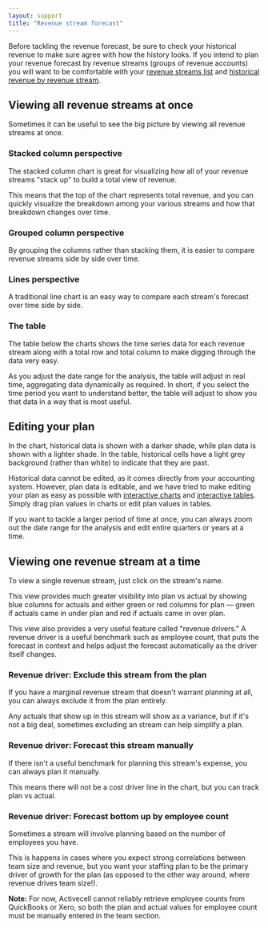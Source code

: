 ```yaml
---
layout: support
title: "Revenue stream forecast"
---
```


Before tackling the revenue forecast, be sure to check your historical revenue to make sure agree with how the history looks. If you intend to plan your revenue forecast by revenue streams (groups of revenue accounts) you will want to be comfortable with your [revenue streams list]() and [historical revenue by revenue stream]().

## Viewing all revenue streams at once

Sometimes it can be useful to see the big picture by viewing all revenue streams at once.

### Stacked column perspective

The stacked column chart is great for visualizing how all of your revenue streams "stack up" to build a total view of revenue.

<!-- screenshot -->

This means that the top of the chart represents total revenue, and you can quickly visualize the breakdown among your various streams and how that breakdown changes over time.

### Grouped column perspective

By grouping the columns rather than stacking them, it is easier to compare revenue streams side by side over time.

<!-- screenshot -->

### Lines perspective

<!-- screenshot -->

A traditional line chart is an easy way to compare each stream's forecast over time side by side.

### The table

The table below the charts shows the time series data for each revenue stream along with a total row and total column to make digging through the data very easy.

<!-- screenshot -->

As you adjust the date range for the analysis, the table will adjust in real time, aggregating data dynamically as required. In short, if you select the time period you want to understand better, the table will adjust to show you that data in a way that is most useful.

## Editing your plan

In the chart, historical data is shown with a darker shade, while plan data is shown with a lighter shade. In the table, historical cells have a light grey background (rather than white) to indicate that they are past.

Historical data cannot be edited, as it comes directly from your accounting system. However, plan data is editable, and we have tried to make editing your plan as easy as possible with [interactive charts]() and [interactive tables](). Simply drag plan values in charts or edit plan values in tables.

If you want to tackle a larger period of time at once, you can always zoom out the date range for the analysis and edit entire quarters or years at a time.

## Viewing one revenue stream at a time

To view a single revenue stream, just click on the stream's name.

<!-- screenshot -->

This view provides much greater visibility into plan vs actual by showing blue columns for actuals and either green or red columns for plan — green if actuals came in under plan and red if actuals came in over plan.

<!-- screenshot -->

This view also provides a very useful feature called "revenue drivers." A revenue driver is a useful benchmark such as employee count, that puts the forecast in context and helps adjust the forecast automatically as the driver itself changes.

### Revenue driver: Exclude this stream from the plan

If you have a marginal revenue stream that doesn't warrant planning at all, you can always exclude it from the plan entirely.

<!-- screenshot -->

Any actuals that show up in this stream will show as a variance, but if it's not a big deal, sometimes excluding an stream can help simplify a plan.

### Revenue driver: Forecast this stream manually

If there isn't a useful benchmark for planning this stream's expense, you can always plan it manually.

<!-- screenshot -->

This means there will not be a cost driver line in the chart, but you can track plan vs actual.

### Revenue driver: Forecast bottom up by employee count

Sometimes a stream will involve planning based on the number of employees you have.

<!-- screenshot -->

This is happens in cases where you expect strong correlations between team size and revenue, but you want your staffing plan to be the primary driver of growth for the plan (as opposed to the other way around, where revenue drives team size!).

**Note:** For now, Activecell cannot reliably retrieve employee counts from QuickBooks or Xero, so both the plan and actual values for employee count must be manually entered in the team section.